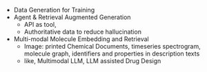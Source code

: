 - Data Generation for Training
- Agent & Retrieval Augmented Generation 
	- API as tool,
	- Authoritative data to reduce hallucination
- Multi-modal Molecule Embedding and Retrieval
	- Image: printed Chemical Documents, timeseries spectrogram, molecule graph, identifiers and properties in description texts
	- like, Multimodal LLM, LLM assisted Drug Design